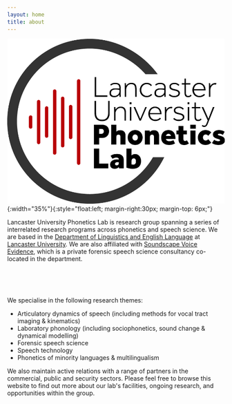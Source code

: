 ```yaml
---
layout: home
title: about
---
```


![logo](img/logo.jpg){:width="35%"}{:style="float:left; margin-right:30px; margin-top: 6px;"}


Lancaster University Phonetics Lab is research group spanning a series of interrelated research programs across phonetics and speech science. We are based in the [Department of Linguistics and English Language](https://www.lancaster.ac.uk/linguistics/) at [Lancaster University](https://www.lancaster.ac.uk). We are also affiliated with [Soundscape Voice Evidence](https://soundscapevoice.com), which is a private forensic speech science consultancy co-located in the department.

<br><br><br>

We specialise in the following research themes:

* Articulatory dynamics of speech (including methods for vocal tract imaging & kinematics)
* Laboratory phonology (including sociophonetics, sound change & dynamical modelling)
* Forensic speech science
* Speech technology
* Phonetics of minority languages & multilingualism

We also maintain active relations with a range of partners in the commercial, public and security sectors. Please feel free to browse this website to find out more about our lab's facilities, ongoing research, and opportunities within the group.